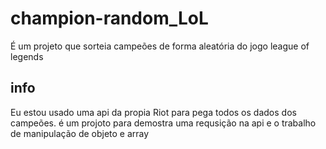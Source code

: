# champion-random_LoL
É um projeto que sorteia campeões de forma aleatória do jogo league of legends
## info 
Eu estou usado uma api da propia Riot para pega todos os dados dos campeões.
é um projoto para demostra uma requsição na api e o trabalho de manipulação de objeto e array
